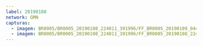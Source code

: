 ```yaml
---
label: 20190108
network: GMN
capturas:
  - imagem: BR0005/BR0005_20190108_224011_391996/FF_BR0005_20190109_044222_578_0473600.fits_maxpixel.jpg
  - imagem: BR0005/BR0005_20190108_224011_391996/FF_BR0005_20190108_224205_685_0002560.fits_maxpixel.jpg
---
```

